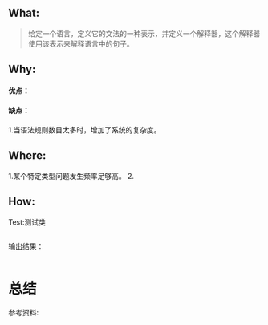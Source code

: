 ## What:
>给定一个语言，定义它的文法的一种表示，并定义一个解释器，这个解释器使用该表示来解释语言中的句子。


## Why:
#### 优点：


#### 缺点：
1.当语法规则数目太多时，增加了系统的复杂度。

## Where:
1.某个特定类型问题发生频率足够高。
2.


## How:





Test:测试类
```java

```
输出结果：
```java

```



# 总结

参考资料:
